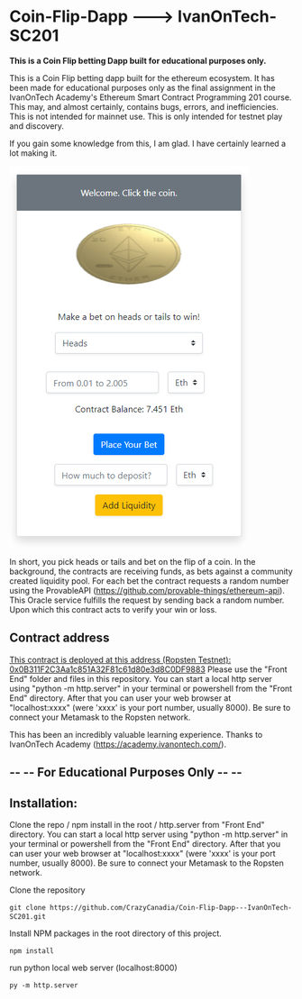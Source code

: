 # Coin-Flip-Dapp  ---> IvanOnTech-SC201

**This is a Coin Flip betting Dapp built for educational purposes only.**


This is a Coin Flip betting dapp built for the ethereum ecosystem. It has been made for educational purposes only as the final assignment in the IvanOnTech Academy's Ethereum Smart Contract Programming 201 course. This may, and almost certainly, contains bugs, errors, and inefficiencies. This is not intended for mainnet use. This is only intended for testnet play and discovery.

If you gain some knowledge from this, I am glad. I have certainly learned a lot making it.

 <img src="/Click the Coin.jpg" alt="Dapp Example Screenshot">

In short, you pick heads or tails and bet on the flip of a coin. In the background, the contracts are receiving funds, as bets against a community created liquidity pool. For each bet the contract requests a random number using the ProvableAPI (https://github.com/provable-things/ethereum-api). This Oracle service fulfills the request by sending back a random number. Upon which this contract acts to verify your win or loss.

## Contract address
<a href="https://ropsten.etherscan.io/address/0x0B311F2C3Aa1c851A32F81c61d80e3d8C0DF9883">This contract is deployed at this address (Ropsten Testnet): 0x0B311F2C3Aa1c851A32F81c61d80e3d8C0DF9883</a>
Please use the "Front End" folder and files in this repository. You can start a local http server using "python -m http.server" in your terminal or powershell from the "Front End" directory. After that you can user your web browser at "localhost:xxxx" (were 'xxxx' is your port number, usually 8000). Be sure to connect your Metamask to the Ropsten network.

This has been an incredibly valuable learning experience. Thanks to IvanOnTech Academy (https://academy.ivanontech.com/).

##  -- -- For Educational Purposes Only -- --

## Installation:

Clone the repo / npm install in the root / http.server from "Front End" directory.
You can start a local http server using "python -m http.server" in your terminal or powershell from the "Front End" directory. After that you can user your web browser at "localhost:xxxx" (were 'xxxx' is your port number, usually 8000). Be sure to connect your Metamask to the Ropsten network.

Clone the repository
```
git clone https://github.com/CrazyCanadia/Coin-Flip-Dapp---IvanOnTech-SC201.git
```

Install NPM packages in the root directory of this project.
```
npm install
```

run python local web server (localhost:8000)
```
py -m http.server
```
